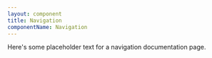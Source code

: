 ```yaml
---
layout: component
title: Navigation
componentName: Navigation
---
```


Here's some placeholder text for a navigation documentation page.
